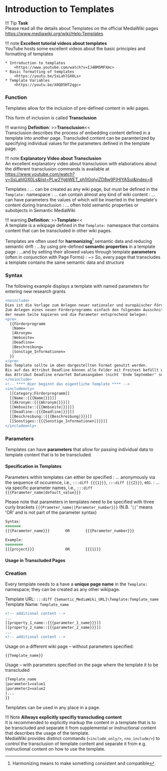 # Introduction to Templates

!!! Tip
    **Task**  
    Please read all the details about Templates on the official MediaWiki pages  
    <https://www.mediawiki.org/wiki/Help:Templates>



!!! note
    **Excellent tutorial videos about templates**  
    YouTube hosts some excellent videos about the basic principles and formatting of templates

    * Introduction to templates  
        <https://www.youtube.com/watch?v=IJ4BM5MFXmc>
    * Basic formatting of templates  
        <https://youtu.be/SsLahlGX0Ls>
    * Template Variables  
        <https://youtu.be/X0QD5HT2qgc> 


<!-- ### Motivation



### Terminology

Transclusion
: ...

Template
: ... -->


<!-- Template

Motivation

Creation

Usage -->




### Function

Templates allow for the inclusion of pre-defined content in wiki pages.

This form of inclusion is called **Transclusion**

!!! warning
    **Definition**: >>**Transclusion**<<  
    Transclusion describes the process of embedding content defined in a template into another page. 
    Transcluded content can be paramterized by specifying individual values for the parameters defined in the template page.  

!!! note
    **Explanatory Video about Transclusion**  
    An excellent explanatory video about transclusion with elaborations about the different transclusion commands is available at  
    <https://www.youtube.com/watch?v=SsLahlGX0Ls&list=PLw2YgbWET_ph1IGqIyiZD8w9FIHlYASui&index=8>

Templates
: ... can be created as any wiki page, but must be defined in the `Template:` namespace
: ... can contain almost any kind of wiki content
: ... can have parameters the values of which will be inserted in the template's content during transclusion
: ... often hold semantic properties or subobjects in Semantic MediaWiki


!!! warning
    **Definition**: >>**Template**<<  
    A template is a wikipage defined in the `Template:` namespace that contains content that can be transcluded in other wiki pages.

Templates are often used for **harmonizing**[^1] semantic data and reducing semantic drift
: ...by using pre-defined **semantic properties** in a template page
: ...and by setting their allowed values through template **parameters** (often in conjunction with Page Forms)
: ~> So, every page that transcludes a template contains the same semantic data and structure

[^1]: Harmonizing means to make something consistent and compatible

### Syntax

The following example displays a template with named parameters for entering new research grants

<!-- ``` diff
<noinclude> 
  Dies ist die Vorlage zum Anlegen allgemeiner Informationen über Unternehmen 
  (bspw. im Zuge potentieller Industriekooperationen oder Use Case Partner). 
  
  Sie sollte im folgenden Format genutzt werden: 
  <pre> 
    {{FactSheet_Company 
     |Name=
     |Adresse= {Fließtext inkl. Wikisyntax} 
     |Ansprechpartner_extern= {Name+Kontaktdaten; Mehrere Ansprechpartner durch ';' trennen } 
     |Branche= {Auflistung relevanter Bereiche -- getrennt durch ';'}
     |Zugehöriges Projekt= {Projekte in denen man bereits zusammengearbeitet hat -- getrennt durch ';'} 
     |Sonstiges= {Fließtext inkl. Wikisyntax} 
     |Website={URL der Website} 
     |Ansprechpartner_intern={Name des internen Ansprechpartners -- getrennt durch ';'} }} 
  </pre> 
  Klicken Sie auf „Bearbeiten“, um den Quelltext der Vorlage anzusehen. 
</noinclude>
<includeonly>
  [[Name::{{{Name|}}}]] 
  [[Website::{{{Website|}}}]] 
  [[Adresse::{{{Adresse|}}}]] [[Branche::{{{Branche|}}}]] 
  [[Ansprechpartner_extern::{{{Ansprechpartner_extern|}}}]]|+sep=; 
  [[Sonstiges::{{{Sonstiges|}}}]] 
  [[Zugehöriges Projekt::{{{Zugehöriges Projekt|}}}]] |+sep=; 
  [[Ansprechpartner_intern::{{{Ansprechpartner_intern|}}}]] |+sep=; 
  [[Kategorie:Unternehmen]] 
</includeonly>
``` -->


``` diff
<noinclude> 
Dies ist die Vorlage zum Anlegen neuer nationaler und europäischer Förderprogramme. 
Zum Anlegen eines neuen Förderprogramms einfach den folgenden Ausschnitt in den Quelltext 
der neuen Seite kopieren und die Parameter entsprechend belegen: 
<pre> 
  {{Förderprogramm 
   |Name= 
   |Akronym= 
   |Webseite= 
   |Deadline= 
   |Beschreibung= 
   |Sonstige_Informationen= 
  }} 
</pre> 
Das Template sollte im oben dargestellten Format genutzt werden. 
Bis auf das Attribut Deadline können alle Felder mit Freitext befüllt werden; 
das Attribut Deadline erwartet Datumsangaben (nicht 'Ende September' sondern '30.09.2016'). 
</noinclude> 
<!-- **** Hier beginnt das eigentliche Template **** --> 
<includeonly> 
  [[Category:Förderprogramm]] 
  [[Name::{{{Name|}}}]] 
  [[Akronym::{{{Akronym|}}}]] 
  [[Webseite::{{{Webseite|}}}]] 
  [[Deadline::{{{Deadline|}}}]] 
  [[Beschreibung::{{{Beschreibung|}}}]] 
  [[Sonstiges::{{{Sonstige_Informationen|}}}]] 
</includeonly>
```






### Parameters

Templates can have **parameters** that allow for passing individual data to template content that is to be transcluded.

#### Specification in Templates

Parameters within templates can either be specified 
: ... anonymously via the sequence of occurence, i.e., `:::diff {{{1}}}`, `:::diff {{{2}}}`, etc.
: ... via specific parameter names, i.e., `:::diff {{{Parameter_name|default_value}}}`

Please note that parameters in templates need to be specified with three curly brackets `{{{Prameter_name||Parameter_number}}}` (N.B. '`||`' means 'OR' and is not part of the parameter syntax)
``` diff
Syntax:
=======
{{{Parameter_name}}}       OR       {{{Parameter_number}}}

Example:
========
{{{project}}}              OR       {{{1}}}
```

#### Usage in Transcluded Pages


### Creation

Every template needs to a have a **unique page name** in the `Template:` namespace; they can be created as any other wikipage.

Template URL: `:::diff {Semantic_MediaWiki_URL}\Template:Template_name`
Template Name: `Template_name`

``` diff
<!-- additional content -->
...
[[property_1_name::{{{parameter_1_name}}}]]
[[property_2_name::{{{parameter_2_name}}}]]
... 
<!-- additional content -->
```

Usage on a different wiki page – without parameters specified:
```diff
{{Template_name}}
```

Usage – with parameters specified on the page where the template it to be transcluded
``` diff
{Template_name
|parameter1=value1
|parameter2=value2
|...
}}
```

Templates can be used in any place in a page.


!!! Note
    **Allways explicitly specifiy transcluding content**  
    It is recommended to explicitly markup the content in a template that is to be transcluded and separate it from supplemental or instructional content that describes the usage of the template.  
    MediaWiki provides distinct commands (`<include_only/>`, `<no_include/>`) to control the transclusion of template content and separate it from e.g. instructional content on how to use the template.


